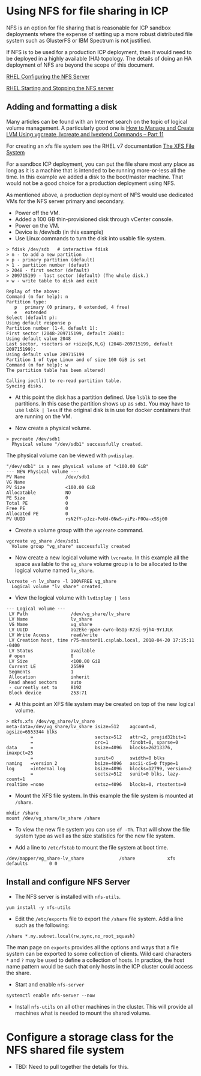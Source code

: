 # Using NFS for file sharing in ICP

NFS is an option for file sharing that is reasonable for ICP sandbox deployments where the expense of setting up a more robust distributed file system such as GlusterFS or IBM Spectrum is not justified.  

If NFS is to be used for a production ICP deployment, then it would need to be deployed in a highly available (HA) topology.  The details of doing an HA deployment of NFS are beyond the scope of this document.

[RHEL Configuring the NFS Server](https://access.redhat.com/documentation/en-us/red_hat_enterprise_linux/7/html/storage_administration_guide/nfs-serverconfig)

[RHEL Starting and Stopping the NFS server](https://access.redhat.com/documentation/en-us/red_hat_enterprise_linux/7/html/storage_administration_guide/s1-nfs-start)

## Adding and formatting a disk

Many articles can be found with an Internet search on the topic of logical volume management.  A particularly good one is [How to Manage and Create LVM Using vgcreate, lvcreate and lvextend Commands – Part 11](https://www.tecmint.com/manage-and-create-lvm-parition-using-vgcreate-lvcreate-and-lvextend/)

For creating an xfs file system see the RHEL v7 documentation [The XFS File System](https://access.redhat.com/documentation/en-us/red_hat_enterprise_linux/7/html/storage_administration_guide/ch-xfs)

For a sandbox ICP deployment, you can put the file share most any place as long as it is a machine that is intended to be running more-or-less all the time.  In this example we added a disk to the boot/master machine.  That would not be a good choice for a production deployment using NFS.  

As mentioned above, a production deployment of NFS would use dedicated VMs for the NFS server primary and secondary.

- Power off the VM.
- Added a 100 GB thin-provisioned disk through vCenter console.
- Power on the VM.
- Device is /dev/sdb (in this example)
- Use Linux commands to turn the disk into usable file system.
```
> fdisk /dev/sdb   # interactive fdisk
> n - to add a new partition
> p - primary partition (default)
> 1 - partition number (defaut)
> 2048 - first sector (default)
> 209715199 - last sector (default) (The whole disk.)
> w - write table to disk and exit

Replay of the above:
Command (m for help): n
Partition type:
   p   primary (0 primary, 0 extended, 4 free)
   e   extended
Select (default p):  
Using default response p
Partition number (1-4, default 1):
First sector (2048-209715199, default 2048):
Using default value 2048
Last sector, +sectors or +size{K,M,G} (2048-209715199, default 209715199):
Using default value 209715199
Partition 1 of type Linux and of size 100 GiB is set
Command (m for help): w
The partition table has been altered!

Calling ioctl() to re-read partition table.
Syncing disks.
```
- At this point the disk has a partition defined.  Use `lsblk` to see the partitions.  In this case the partition shows up as `sdb1`.  You may have to use `lsblk | less` if the original disk is in use for docker containers that are running on the VM.

- Now create a physical volume.
```
> pvcreate /dev/sdb1
  Physical volume "/dev/sdb1" successfully created.
```
The physical volume can be viewed with `pvdisplay`.
```
"/dev/sdb1" is a new physical volume of "<100.00 GiB"
--- NEW Physical volume ---
PV Name               /dev/sdb1
VG Name               
PV Size               <100.00 GiB
Allocatable           NO
PE Size               0   
Total PE              0
Free PE               0
Allocated PE          0
PV UUID               rsN2fY-pJzz-PoUd-0NwS-yiPz-F0Oa-x5Sj00
```
- Create a volume group with the `vgcreate` command.
```
vgcreate vg_share /dev/sdb1
  Volume group "vg_share" successfully created
```
- Now create a new logical volume with `lvcreate`.  In this example all the space available to the `vg_share` volume group is to be allocated to the logical volume named `lv_share`.
```
lvcreate -n lv_share -l 100%FREE vg_share
  Logical volume "lv_share" created.
```
- View the logical volume with `lvdisplay | less`
```
--- Logical volume ---
 LV Path                /dev/vg_share/lv_share
 LV Name                lv_share
 VG Name                vg_share
 LV UUID                aG2Eke-ypaH-cwro-bSIp-R73i-9jh4-9Y1JLK
 LV Write Access        read/write
 LV Creation host, time r75-master01.csplab.local, 2018-04-20 17:15:11 -0400
 LV Status              available
 # open                 0
 LV Size                <100.00 GiB
 Current LE             25599
 Segments               1
 Allocation             inherit
 Read ahead sectors     auto
 - currently set to     8192
 Block device           253:71
```

- At this point an XFS file system may be created on top of the new logical volume.
```
> mkfs.xfs /dev/vg_share/lv_share
meta-data=/dev/vg_share/lv_share isize=512    agcount=4, agsize=6553344 blks
         =                       sectsz=512   attr=2, projid32bit=1
         =                       crc=1        finobt=0, sparse=0
data     =                       bsize=4096   blocks=26213376, imaxpct=25
         =                       sunit=0      swidth=0 blks
naming   =version 2              bsize=4096   ascii-ci=0 ftype=1
log      =internal log           bsize=4096   blocks=12799, version=2
         =                       sectsz=512   sunit=0 blks, lazy-count=1
realtime =none                   extsz=4096   blocks=0, rtextents=0
```
- Mount the XFS file system.  In this example the file system is mounted at `/share`.
```
mkdir /share
mount /dev/vg_share/lv_share /share
```
- To view the new file system you can use `df -Th`.  That will show the file system type as well as the size statistics for the new file system.

- Add a line to `/etc/fstab` to mount the file system at boot time.
```
/dev/mapper/vg_share-lv_share             /share            xfs     defaults        0 0
```

## Install and configure NFS Server

- The NFS server is installed with `nfs-utils`.

```
yum install -y nfs-utils
```

- Edit the `/etc/exports` file to export the `/share` file system.  Add a line such as the following:
```
/share *.my.subnet.local(rw,sync,no_root_squash)
```
The man page on `exports` provides all the options and ways that a file system can be exported to some collection of clients.  Wild card characters `*` and `?` may be used to define a collection of hosts.  In practice, the host name pattern would be such that only hosts in the ICP cluster could access the share.

- Start and enable `nfs-server`
```
systemctl enable nfs-server --now
```

- Install `nfs-utils` on all other machines in the cluster.  This will provide all machines what is needed to mount the shared volume.

# Configure a storage class for the NFS shared file system

- TBD: Need to pull together the details for this.
